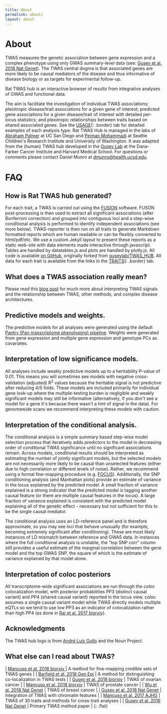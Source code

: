 ```yaml
---
title: About
permalink: about/
layout: about
---
```


# About

TWAS measures the genetic association between gene expression and a complex phenotype using only GWAS summary-level data (see: [Gusev et al. 2016 Nat Genet](https://www.ncbi.nlm.nih.gov/pubmed/26854917)). The TWAS central dogma is that associated genes are more likely to be causal mediators of the disease and thus informative of disease biology or as targets for experimental follow-up. 

Rat TWAS hub is an interactive browser of results from integrative analyses of GWAS and functional data.
<!-- for hundreds of traits and >100k expression models. -->
The aim is facilitate the investigation of individual TWAS associations; pleiotropic disease/trait associations for a given gene of interest; predicted gene associations for a given disease/trait of interest with detailed per-locus statistics; and pleiotropic relationships between traits based on shared associated genes. See the [USAGE](/usage){: .border} tab for detailed examples of each analysis type. Rat TWAS Hub is managed in the labs of [Abraham Palmer](https://palmerlab.org/) at UC San Diego and [Pejman Mohammadi](https://pejlab.org/) at Seattle Children's Research Institute and University of Washington. It was adapted from the (human) TWAS hub developed in the [Gusev Lab](http://gusevlab.org) at the Dana-Farber Cancer Institute and Harvard Medical School. For questions or comments please contact Daniel Munro at [dmunro@health.ucsd.edu](mailto:dmunro@health.ucsd.edu).
<!-- Please cite [Mancuso et al. 2017 AJHG](https://www.ncbi.nlm.nih.gov/pubmed/28238358){: .border} if you find this resource useful. -->

# FAQ

## How is Rat TWAS hub generated?

For each trait, a TWAS is carried out using the [FUSION](http://gusevlab.org/projects/fusion/) software. FUSON post-processing is then used to extract all significant associations (after Bonferroni correction) and grouped into contiguous loci and a step-wise conditional analysis is performed to identify independent associations (see more below). TWAS-reporter is then run on all traits to generate Markdown formatted reports which are human readable or can be flexibly converted to html/pdf/etc. We use a custom Jekyll layout to present these reports as a static web-site with data elements made interactive through javascript. Tables are handled by datatables.js and plots are handled by plotly.js. All code is available [on GitHub](https://github.com/daniel-munro/rat-twas-hub), originally forked from [gusevlab/TWAS_HUB](https://github.com/gusevlab/TWAS_HUB). All data for each trait is available from the <i class="far fa-file-archive" aria-hidden="true"></i> links in the [TRAITS](/traits){: .border} tab.

## What does a TWAS association really mean?

Please read this [blog post](http://sashagusev.github.io/2017-10/twas-vulnerabilities.html) for much more about interpreting TWAS signals and the relationship between TWAS, other methods, and complex disease architectures. 

## Predictive models and weights.

<!-- The predictive models and weight used for all analyses are listed in the [MODELS](/models/){: .border} page and available for download through the [FUSION](http://gusevlab.org/projects/fusion/) web-site. Genotypes are restricted to common, well-imputed HapMap3 SNPs that satisfied standard quality-control thresholds on missingness and hardy-weinberg equilibrium. Typically, gene expression was analyzed with covariates for sex, age, genetic ancestry, and multiple gene expression PCs (specific panel details are presented on the main FUSION web-site). *Note: for analyses of gene expression in tumors local copy number alterations were not modelled, we are evaluating  the best way to adjust for somatic events so these weights may be updated*. -->
The predictive models for all analyses were generated using the default [Pantry (Pan-transcriptome phenotyping) pipeline](https://github.com/daniel-munro/Pantry). Weights were generated from gene expression and multiple gene expression and genotype PCs as covariates.

## Interpretation of low significance models.

All analyses include weakly predictive models up to a heritability P-value of 0.01. This means you will sometimes see models with negative cross-validation (adjusted) R<sup>2</sup> values because the heritable signal is not predictive after reducing 4/5 folds. These models are included primarily for individual gene look-up where the multiple-testing burden is negligible and weakly significant models may still be informative (alternatively, if you don't see a model for a gene it's because there wasn't a hint of signal in the data). For genomewide scans we recommend interpreting these models with caution.

## Interpretation of the conditional analysis.

The conditional analysis is a simple summary based step-wise model selection process that iteratively adds predictors to the model in decreasing order of conditional TWAS significance until no significant associations remain. Across models, conditional results should be interpreted as estimating the number of jointly significant models, but the selected models are not necessarily more likely to be causal than unselected features (either due to high correlation or different levels of noise). Rather, we recommend using a formal fine-mapping procedure (e.g. [FOCUS](https://github.com/bogdanlab/focus)). Additionally, the SNP conditioning analysis (and Manhattan plots) provide an estimate of variance in the locus explained by the predicted model. A small fraction of variance explained is a strong indicator that the predicted model is tagging another causal feature (or there are multiple causal features in the locus). A large fraction of variance explained is consistent with the predicted model explaining all of the genetic effect - necessary but not sufficient for this to be the single causal mediator.

The conditional analysis uses an LD-reference panel and is therefore approximate, so you may see loci that behave unusually (for example, becoming extremely significant after conditioning). These are most likely instances of LD mismatch between reference and GWAS data. In instances where the full conditional analysis is unstable, the "top SNP corr" column still provides a useful estimate of the marginal correlation between the gene model and the top GWAS SNP, the square of which is the estimate of variance explained by that model alone.

## Interpretation of coloc posteriors

All transcriptome-wide significant associations are run through the *coloc* colocalization model, with posterior probabilities PP3 (distinct causal variant) and PP4 (shared causal variant) reported in the locus view. *coloc* assumes a single causal variant model while TWAS directly models multiple eQTLs so we tend to use low PP3 as an indicator of colocalization rather than high PP4 (as done in [Raj et al. 2017 biorxiv](https://www.biorxiv.org/content/early/2017/08/10/174565)).

## Acknowledgments

<!-- Hundreds of UK BioBank phenotypes were processed, analyzed, and made openly available by the [Neale lab rapid GWAS release](http://www.nealelab.is/blog/2017/7/19/rapid-gwas-of-thousands-of-phenotypes-for-337000-samples-in-the-uk-biobank), which motivated the development of this interface. The remaining GWAS summary data used here was harmonized by Hilary Finucane ([Finucane et al. Nat Genet 2015](https://www.ncbi.nlm.nih.gov/pubmed/26414678)), Steven Gazal ([Gazal et al. 2017 Nat Genet](https://www.ncbi.nlm.nih.gov/pubmed/28892061)), and Po-Ru Loh ([Loh et al. 2018 biorxiv](https://www.biorxiv.org/content/early/2018/01/04/194944)). -->

<!-- Our analyses would not be possible without GWAS and molecular data collection efforts by the referenced consortia and individuals. We are grateful to the many groups that have made data publicly available and accessible.  -->

The TWAS hub logo is from [André Luiz Gollo](https://thenounproject.com/andreluizgollo/collection/medical-outlined/?i=843273) and the Noun Project.

## What else can I read about TWAS?

| [Mancuso et al. 2018 biorxiv ](https://doi.org/10.1101/236869) | A method for fine-mapping credible sets of TWAS genes |
| [Barfield et al. 2018 Gen Epi](https://doi.org/10.1101/223263) | A method for distinguishing co-localization in TWAS tests |
| [Gusev et al. 2018 biorxiv](https://doi.org/10.1101/330613) | TWAS of ovarian cancer |
| [Mancuso et al. 2018 biorxiv](https://doi.org/10.1101/345736) | TWAS of prostate cancer |
| [Wu et al. 2018 Nat Genet](https://www.ncbi.nlm.nih.gov/pubmed/29915430) | TWAS of breast cancer |
| [Gusev et al. 2018 Nat Genet](https://www.ncbi.nlm.nih.gov/pubmed/29632383) | Integration of TWAS with chromatin features |
| [Mancuso et al. 2017 AJHG](https://www.ncbi.nlm.nih.gov/pubmed/28238358) | TWAS of 30 traits and methods for cross-trait analyses |
| [Gusev et al. 2016 Nat Genet](https://www.ncbi.nlm.nih.gov/pubmed/26854917) | Primary TWAS method paper |
{: .flat}

<!-- ## Change Log

| 09/19/2018 | Corrected effect direction for Crohn's Disease and UKBB rapid traits (h/t David Kelley for spotting this issue). Added ~55,000 expression models from TCGA. Added Bipolar/Schizophrenia, Depression/Worry, Intelligence TWAS. |
| 06/15/2018 | Updated with MDD, CD, IBD, UC, AD, reaction time, and verbal reasoning GWAS. |
| 06/10/2018 | 1st release, 324 traits. |
{: .flat} -->
